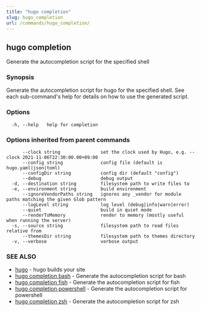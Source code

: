 ```yaml
---
title: "hugo completion"
slug: hugo_completion
url: /commands/hugo_completion/
---
```

## hugo completion

Generate the autocompletion script for the specified shell

### Synopsis

Generate the autocompletion script for hugo for the specified shell.
See each sub-command's help for details on how to use the generated script.


### Options

```
  -h, --help   help for completion
```

### Options inherited from parent commands

```
      --clock string               set the clock used by Hugo, e.g. --clock 2021-11-06T22:30:00.00+09:00
      --config string              config file (default is hugo.yaml|json|toml)
      --configDir string           config dir (default "config")
      --debug                      debug output
  -d, --destination string         filesystem path to write files to
  -e, --environment string         build environment
      --ignoreVendorPaths string   ignores any _vendor for module paths matching the given Glob pattern
      --logLevel string            log level (debug|info|warn|error)
      --quiet                      build in quiet mode
      --renderToMemory             render to memory (mostly useful when running the server)
  -s, --source string              filesystem path to read files relative from
      --themesDir string           filesystem path to themes directory
  -v, --verbose                    verbose output
```

### SEE ALSO

* [hugo](/commands/hugo/)	 - hugo builds your site
* [hugo completion bash](/commands/hugo_completion_bash/)	 - Generate the autocompletion script for bash
* [hugo completion fish](/commands/hugo_completion_fish/)	 - Generate the autocompletion script for fish
* [hugo completion powershell](/commands/hugo_completion_powershell/)	 - Generate the autocompletion script for powershell
* [hugo completion zsh](/commands/hugo_completion_zsh/)	 - Generate the autocompletion script for zsh

